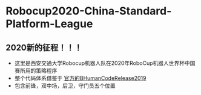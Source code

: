 # Robocup2020-China-Standard-Platform-League
## 2020新的征程！！！
* 这里是西安交通大学Robocup机器人队在2020年RoboCup机器人世界杯中国赛所用的策略程序
* 整个代码体系借鉴于 [官方的BHumanCodeRelease2019](https://github.com/bhuman/BHumanCodeRelease)
* 包含前锋，双中场，后卫，守门员五个位置
